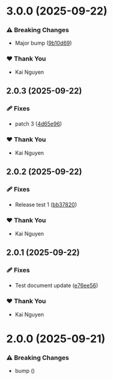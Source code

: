 # 3.0.0 (2025-09-22)

### ⚠️  Breaking Changes

- Major bump ([9b10d69](https://github.com/kai-nguyen-aligent/microservice-development-utilities/commit/9b10d69))

### ❤️ Thank You

- Kai Nguyen

## 2.0.3 (2025-09-22)

### 🩹 Fixes

- patch 3 ([4d65e96](https://github.com/kai-nguyen-aligent/microservice-development-utilities/commit/4d65e96))

### ❤️ Thank You

- Kai Nguyen

## 2.0.2 (2025-09-22)

### 🩹 Fixes

- Release test 1 ([bb37820](https://github.com/kai-nguyen-aligent/microservice-development-utilities/commit/bb37820))

### ❤️ Thank You

- Kai Nguyen

## 2.0.1 (2025-09-22)

### 🩹 Fixes

- Test document update ([e76ee56](https://github.com/kai-nguyen-aligent/microservice-development-utilities/commit/e76ee56))

### ❤️ Thank You

- Kai Nguyen

# 2.0.0 (2025-09-21)

### ⚠️  Breaking Changes

- bump ([](https://github.com/kai-nguyen-aligent/microservice-development-utilities/commit/))